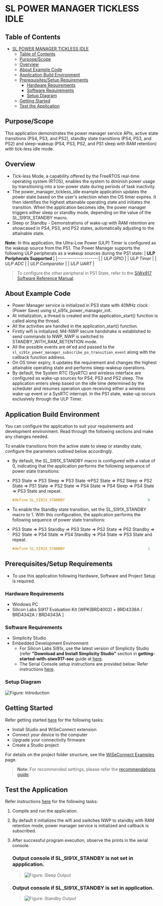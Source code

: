 # SL POWER MANAGER TICKLESS IDLE

## Table of Contents

- [SL POWER MANAGER TICKLESS IDLE](#sl-power-manager-tickless-idle)
  - [Table of Contents](#table-of-contents)
  - [Purpose/Scope](#purposescope)
  - [Overview](#overview)
  - [About Example Code](#about-example-code)
  - [Application Build Environment](#application-build-environment)
  - [Prerequisites/Setup Requirements](#prerequisitessetup-requirements)
    - [Hardware Requirements](#hardware-requirements)
    - [Software Requirements](#software-requirements)
    - [Setup Diagram](#setup-diagram)
  - [Getting Started](#getting-started)
  - [Test the Application](#test-the-application)

## Purpose/Scope

 This application demonstrates the power manager service APIs, active state transitions (PS4, PS3, and PS2), standby state transitions (PS4, PS3, and PS2) and sleep-wakeup (PS4, PS3, PS2, and PS1 sleep with RAM retention) with tick-less idle mode.

## Overview

- Tick-less Mode, a capability offered by the FreeRTOS real-time operating system (RTOS), enables the system to diminish power usage by transitioning into a low-power state during periods of task inactivity.
- The power_manager_tickless_idle example application updates the power state based on the user's selection when the OS timer expires. It then identifies the highest attainable operating state and initiates the transition. When the application becomes idle, the power manager triggers either sleep or standby mode, depending on the value of the SL_SI91X_STANDBY macro.
- Sleep or Standby - Demonstrations of wake-up with RAM retention are showcased in PS4, PS3, and PS2 states, automatically adjusting to the attainable state.
 
 **Note:** In this application, the Ultra-Low Power (ULP) Timer is configured as the wakeup source from the PS1. The Power Manager supports the following ULP peripherals as a wakeup sources during the PS1 state:
  | **ULP Peripherals Supported** |
  |---------------------| 
  | *ULP GPIO*       | 
  | *ULP Timer*      |
  | *ULP ADC*        | 
  | *ULP Comparator* | 
  | *ULP UART*       | 
> To configure the other peripheral in PS1 State, refer to the [SiWx917 Software Reference Manual](https://github.com/SiliconLabs/wiseconnect/blob/v3.3.1/docs/software-reference/manuals/siwx91x-software-reference-manual.md).

## About Example Code

- Power Manager service is initialized in PS3 state with 40MHz clock (Power Save) using sl_si91x_power_manager_init.
- At initialization, a thread is created and the application_start() function is called along the thread.
- All the activities are handled in the application_start() function.
- Firstly wifi is initialized, M4-NWP secure handshake is established to send commands to NWP, NWP is switched to STANDBY_WITH_RAM_RETENTION mode.
- All the possible events are `OR`'ed and passed to the `sl_si91x_power_manager_subscribe_ps_transition_event` along with the callback function address.
- On OS timer expiry, it updates the requirement and changes the highest attainable operating state and performs sleep-wakeup operations.
- By default, the System RTC (SysRTC) and wireless interface are configured as wake-up sources for PS4, PS3 and PS2 sleep. The application enters sleep based on the idle time determined by the scheduler and resumes operation upon receiving either a wireless wake-up event or a SysRTC interrupt. In the PS1 state, wake-up occurs exclusively through the ULP Timer.

## Application Build Environment

You can configure the application to suit your requirements and development environment. Read through the following sections and make any changes needed.

To enable transitions from the active state to sleep or standby state, configure the parameters outlined below accordingly.

  - By default, the SL_SI91X_STANDBY macro is configured with a value of 0, indicating that the application performs the following sequence of power state transitions:
  - PS3 State => PS3 Sleep => PS3 State =>PS2 State => PS2 Sleep => PS2 State => PS1 State => PS2 State => PS4 State => PS4 Sleep => PS4 State => PS3 State and repeat.

    ```c
    #define SL_SI91X_STANDBY                                      0 
    ```

  - To enable the Standby state transition, set the SL_SI91X_STANDBY macro to 1. With this configuration, the application performs the following sequence of power state transitions:
  - PS3 State => PS3 Standby => PS3 State => PS2 State => PS2 Standby => PS2 State => PS4 State => PS4 Standby => PS4 State => PS3 State and repeat.

    ```c
    #define SL_SI91X_STANDBY                                      1
    ```

## Prerequisites/Setup Requirements

- To use this application following Hardware, Software and Project Setup is required.

### Hardware Requirements

- Windows PC
- Silicon Labs Si917 Evaluation Kit [WPK(BRD4002) + BRD4338A / BRD4342A / BRD4343A ]

### Software Requirements

- Simplicity Studio
- Embedded Development Environment
  - For Silicon Labs Si91x, use the latest version of Simplicity Studio (refer **"Download and Install Simplicity Studio"** section in **getting-started-with-siwx917-soc** guide at [here](https://docs.silabs.com/wiseconnect/latest/wiseconnect-developers-guide-developing-for-silabs-hosts/#setup-software).
  - The Serial Console setup instructions are provided below:
    Refer instructions [here](https://docs.silabs.com/wiseconnect/latest/wiseconnect-developers-guide-developing-for-silabs-hosts/#console-input-and-output).

### Setup Diagram

![Figure: Introduction](resources/readme/setupdiagram.png)

## Getting Started

Refer getting started [here](https://docs.silabs.com/wiseconnect/latest/wiseconnect-getting-started/) for the following tasks:

- Install Studio and WiSeConnect extension
- Connect your device to the computer
- Upgrade your connectivity firmware
- Create a Studio project

For details on the project folder structure, see the [WiSeConnect Examples](https://docs.silabs.com/wiseconnect/latest/wiseconnect-examples/#example-folder-structure) page.

> **Note**: For recommended settings, please refer the [recommendations guide](https://docs.silabs.com/wiseconnect/latest/wiseconnect-developers-guide-prog-recommended-settings/).

## Test the Application

Refer instructions [here](https://docs.silabs.com/wiseconnect/latest/wiseconnect-developers-guide-developing-for-silabs-hosts/#build-an-application) for the following tasks:

1. Compile and run the application.
2. By default it initializes the wifi and switches NWP to standby with RAM retention mode, power manager service is initialized and callback is subscribed.
3. After successful program execution, observe the prints in the serial console.

     ### Output console if SL_SI91X_STANDBY is not set in appplication. 
     > ![Figure: Sleep Output](resources/readme/output1.png) 
     ### Output console if SL_SI91X_STANDBY is set in application. 
     > ![Figure: Standby Output](resources/readme/output2.png) 
